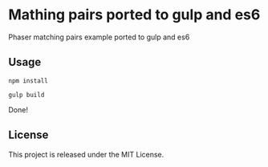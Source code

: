 # Mathing pairs ported to gulp and es6

Phaser matching pairs example ported to gulp and es6
## Usage

`npm install`

`gulp build`

Done!

## License

This project is released under the MIT License.

